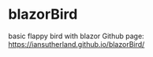 # blazorBird
basic flappy bird with blazor
 Github page: https://iansutherland.github.io/blazorBird/
